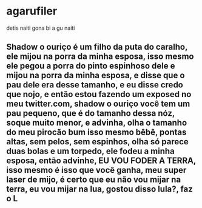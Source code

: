 # agarufiler
detis naiti gona bi a gu naiti

## Shadow o ouriço é um filho da puta do caralho, ele mijou na porra da minha esposa, isso mesmo ele pegou a porra do pinto espinhoso dele e mijou na porra da minha esposa, e disse que o pau dele era desse tamanho, e eu disse credo que nojo, e então estou fazendo um exposed no meu twitter.com, shadow o ouriço você tem um pau pequeno, que é do tamanho dessa nóz, soque muito menor, e advinha, olha o tamanho do meu pirocão bum isso mesmo bêbê, pontas altas, sem pelos, sem espinhos, olha só parece duas bolas e um torpedo, ele fodeu a minha esposa, então advinhe, EU VOU FODER A TERRA, isso mesmo é isso que você ganha, meu super laser de mijo, é certo que eu não vou mijar na terra, eu vou mijar na lua, gostou disso lula?, faz o L
